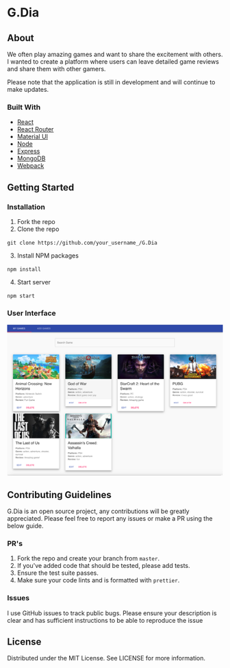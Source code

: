 # G.Dia

## About

We often play amazing games and want to share the excitement with others. I wanted to create a platform where users can leave detailed game reviews and share them with other gamers.

Please note that the application is still in development and will continue to make updates.

### Built With

- [React](https://reactjs.org/)
- [React Router](https://reactrouter.com/)
- [Material UI](https://material-ui.com/)
- [Node](https://nodejs.org/en/)
- [Express](https://expressjs.com/)
- [MongoDB](https://www.postgresql.org/)
- [Webpack](https://webpack.js.org/)

## Getting Started

### Installation

1. Fork the repo
2. Clone the repo

`git clone https://github.com/your_username_/G.Dia`

3. Install NPM packages

`npm install`

4. Start server

`npm start`

### User Interface

![UI](/assets/UI.png)

## Contributing Guidelines

G.Dia is an open source project, any contributions will be greatly appreciated. Please feel free to report any issues or make a PR using the below guide.

### PR's

1. Fork the repo and create your branch from `master`.
2. If you've added code that should be tested, please add tests.
3. Ensure the test suite passes.
4. Make sure your code lints and is formatted with `prettier`.

### Issues

I use GitHub issues to track public bugs. Please ensure your description is clear and has sufficient instructions to be able to reproduce the issue

## License

Distributed under the MIT License. See LICENSE for more information.
